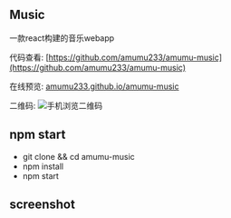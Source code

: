 ## Music    

一款react构建的音乐webapp

代码查看: [https://github.com/amumu233/amumu-music](https://github.com/amumu233/amumu-music)

在线预览: [amumu233.github.io/amumu-music](https://amumu233.github.io/amumu-music)

二维码: ![手机浏览二维码]()

## npm start

- git clone && cd amumu-music 
- npm install
- npm start

## screenshot

<p align="center">
  <img src="" alt=""/>

</p>

